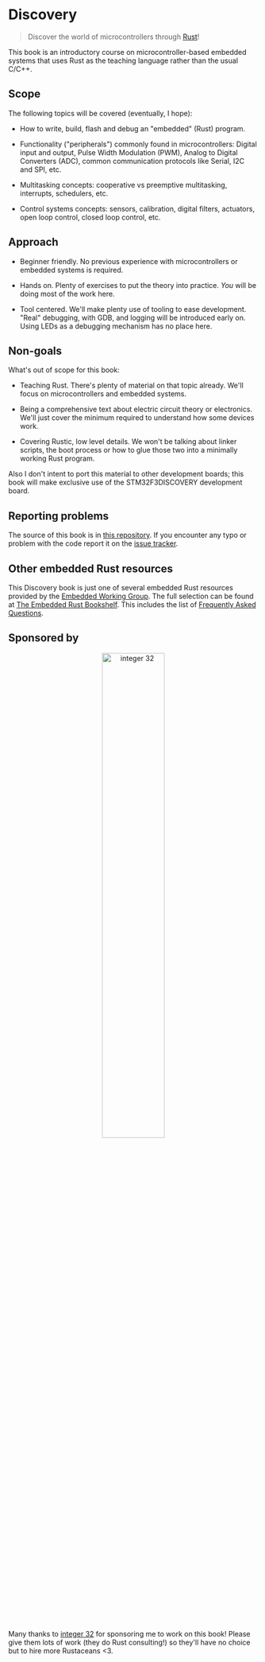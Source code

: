 # Discovery

> Discover the world of microcontrollers through [Rust]!

[Rust]: https://www.rust-lang.org/en-US/

This book is an introductory course on microcontroller-based embedded systems that uses Rust as the
teaching language rather than the usual C/C++.

## Scope

The following topics will be covered (eventually, I hope):

- How to write, build, flash and debug an "embedded" (Rust) program.

- Functionality ("peripherals") commonly found in microcontrollers: Digital input and output, Pulse
  Width Modulation (PWM), Analog to Digital Converters (ADC), common communication protocols like
  Serial, I2C and SPI, etc.

- Multitasking concepts: cooperative vs preemptive multitasking, interrupts, schedulers, etc.

- Control systems concepts: sensors, calibration, digital filters, actuators, open loop control,
  closed loop control, etc.

## Approach

- Beginner friendly. No previous experience with microcontrollers or embedded systems is required.

- Hands on. Plenty of exercises to put the theory into practice. *You* will be doing most of the
  work here.

- Tool centered. We'll make plenty use of tooling to ease development. "Real" debugging, with GDB,
  and logging will be introduced early on. Using LEDs as a debugging mechanism has no place here.

## Non-goals

What's out of scope for this book:

- Teaching Rust. There's plenty of material on that topic already. We'll focus on microcontrollers
  and embedded systems.

- Being a comprehensive text about electric circuit theory or electronics. We'll just cover the
  minimum required to understand how some devices work.

- Covering Rustic, low level details. We won't be talking about linker scripts, the boot process or
  how to glue those two into a minimally working Rust program.

Also I don't intent to port this material to other development boards; this book will make exclusive
use of the STM32F3DISCOVERY development board.

## Reporting problems

The source of this book is in [this repository]. If you encounter any typo or problem with the code
report it on the [issue tracker].

[this repository]: https://github.com/rust-embedded/discovery
[issue tracker]: https://github.com/rust-embedded/discovery/issues

## Other embedded Rust resources

This Discovery book is just one of several embedded Rust resources provided by the
[Embedded Working Group]. The full selection can be found at [The Embedded Rust Bookshelf]. This
includes the list of [Frequently Asked Questions].

[Embedded Working Group]: https://github.com/rust-embedded/wg
[The Embedded Rust Bookshelf]: https://rust-embedded.github.io/bookshelf/
[Frequently Asked Questions]: https://rust-embedded.github.io/bookshelf/faq.html

## Sponsored by

<p align="center">
<a href="http://integer32.com/">
<img style="width: 50%" title="integer 32" src="/assets/integer32.svg">
</a>
</p>

Many thanks to [integer 32](http://integer32.com/) for sponsoring me to work on this book! Please
give them lots of work (they do Rust consulting!) so they'll have no choice but to hire more
Rustaceans <3.
